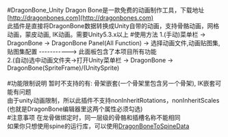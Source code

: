 #DragonBone_Unity
Dragon Bone是一款免费的动画制作工具，下载地址[http://dragonbones.com](http://dragonbones.com)<br/>
此插件是直接将DragonBone数据转换成Unity自带的动画，支持骨骼动画，网格动画，蒙皮动画, IK动画。需要Unity5.3.x以上
#使用方法
1.(手动)菜单栏 -> DragonBone -> DragonBone Panel(All Function) -> 选择动画文件,动画贴图集,贴图集配置 -----------> 此面板包含了本项目所有功能<br/> 
2.(自动)选中动画文件夹->打开Unity菜单栏 -> DragonBone -> DragonBone(SpriteFrame)/(UnitySprite)<br/>     
#功能限制说明
暂时不支持的有: 骨架嵌套(一个骨架里包含另一个骨架), IK嵌套可能有问题<br/>
由于unity动画限制，所以此插件不支持nonInheritRotations，nonInheritScales (也就是DragonBone编辑器里这两个属性必须勾选)<br/>
#注意事项
在龙骨做绑定时，同一层级的骨骼和插槽名称不能相同<br/>
如果你只想使用spine的运行库，可以使用[DragonBoneToSpineData](http://git.oschina.net/bingheliefeng/DragonBoneToSpineData)
